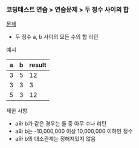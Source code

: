 ### 코딩테스트 연습 > 연습문제 > 두 정수 사이의 합   
[문제](https://programmers.co.kr/learn/courses/30/lessons/12912)  
- 두 정수 a, b 사이의 모든 수의 합 리턴  

예시   

| a | b | result |   
| --- | --- | --- |    
| 3 | 5 | 12 |  
| 3 | 3 | 3 |  
| 5 | 3 | 12 |  

제한 사항  
- a와 b가 같은 경우는 둘 중 아무 수나 리턴  
- a와 b는 -10,000,000 이상 10,000,000 이하인 정수  
- a와 b의 대소관계는 정해져있지 않음  



